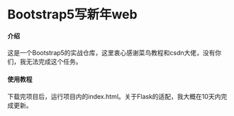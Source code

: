 # Bootstrap5写新年web

#### 介绍
这是一个Bootstrap5的实战仓库，这里衷心感谢菜鸟教程和csdn大佬，没有你们，我无法完成这个任务。

#### 使用教程
下载完项目后，运行项目内的index.html。关于Flask的适配，我大概在10天内完成更新。